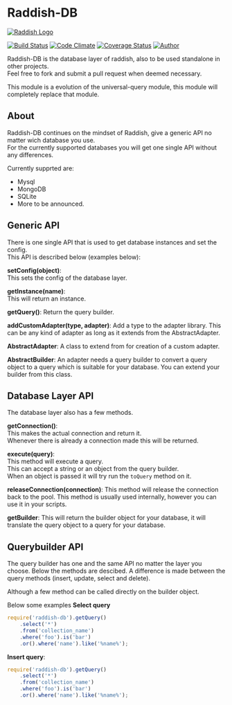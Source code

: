 # Raddish-DB

[![Raddish Logo](http://getraddish.com/assets/img/logos/raddish-db.svg)](https://github.com/getraddished/raddish-db)

[![Build Status](https://img.shields.io/travis/getraddished/raddish-db.svg?style=flat-square)](https://travis-ci.org/getraddished/raddish-db)
[![Code Climate](https://img.shields.io/codeclimate/github/getraddished/raddish-db.svg?style=flat-square)](https://codeclimate.com/github/getraddished/raddish-db)
[![Coverage Status](https://img.shields.io/codeclimate/coverage/github/getraddished/raddish-db.svg?style=flat-square)](https://coveralls.io/r/JaspervRijbroek/raddish?branch=develop)
[![Author](https://img.shields.io/badge/author-%40jaspervrijbro-brightgreen.svg?style=flat-square)](https://twitter.com/JaspervanRijbro)

Raddish-DB is the database layer of raddish, also to be used standalone in other projects.  
Feel free to fork and submit a pull request when deemed necessary.

This module is a evolution of the universal-query module, this module will completely replace that module.

## About
Raddish-DB continues on the mindset of Raddish, give a generic API no matter wich database you use.  
For the currently supported databases you will get one single API without any differences.

Currently supprted are:
- Mysql
- MongoDB
- SQLite
- More to be announced.

## Generic API
There is one single API that is used to get database instances and set the config.  
This API is described below (examples below):

**setConfig(object)**:  
This sets the config of the database layer.

**getInstance(name)**:  
This will return an instance.

**getQuery()**:
Return the query builder.

**addCustomAdapter(type, adapter)**:
Add a type to the adapter library.
This can be any kind of adapter as long as it extends from the AbstractAdapter.

**AbstractAdapter**:
A class to extend from for creation of a custom adapter.

**AbstractBuilder**:
An adapter needs a query builder to convert a query object to a query which is suitable for your database.
You can extend your builder from this class.

## Database Layer API
The database layer also has a few methods.

**getConnection()**:  
This makes the actual connection and return it.  
Whenever there is already a connection made this will be returned.

**execute(query)**:  
This method will execute a query.  
This can accept a string or an object from the query builder.  
When an object is passed it will try run the ```toQuery``` method on it.

**releaseConnection(connection)**:
This method will release the connection back to the pool.
This method is usually used internally, however you can use it in your scripts.

**getBuilder**:
This will return the builder object for your database,
it will translate the query object to a query for your database.
 
## Querybuilder API
The query builder has one and the same API no matter the layer you choose.
Below the methods are descibed. A difference is made between the query methods (insert, update, select and delete).

Although a few method can be called directly on the builder object.

Below some examples
**Select query**

```javascript
require('raddish-db').getQuery()
    .select('*')
    .from('collection_name')
    .where('foo').is('bar')
    .or().where('name').like('%name%');
```

**Insert query**:
```javascript
require('raddish-db').getQuery()
    .select('*')
    .from('collection_name')
    .where('foo').is('bar')
    .or().where('name').like('%name%');
```